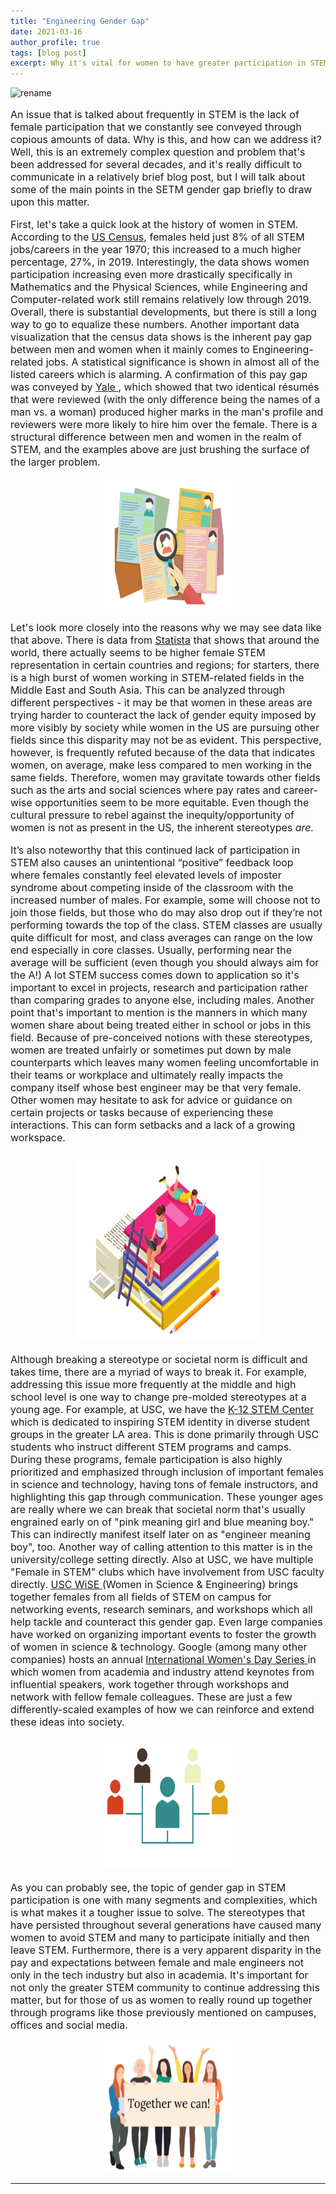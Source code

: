 ```yaml
---
title: "Engineering Gender Gap"
date: 2021-03-16
author_profile: true
tags: [blog post]
excerpt: Why it's vital for women to have greater participation in STEM and what we as students and leaders can do to facilitate this.
---
```

<img src="/images/rename.png" alt="rename" class = "center">

<p style="font-size:16px"> An issue that is talked about frequently in STEM is the lack of female participation that we constantly see conveyed through copious amounts of data. Why is this, and how can we address it? Well, this is an extremely complex question and problem that's been addressed for several decades, and it's really difficult to communicate in a relatively brief blog post, but I will talk about some of the main points in the SETM gender gap briefly to draw upon this matter.</p>

<p style="font-size:16px"> First, let's take a quick look at the history of women in STEM.  According to the <a href="https://www.census.gov/library/stories/2021/01/women-making-gains-in-stem-occupations-but-still-underrepresented.html#:~:text=Some%20STEM%20Occupations-,In%201970%2C%20women%20made%20up%2038%25%20of%20all%20U.S%20workers,up%2048%25%20of%20all%20workers.&text=But%20social%20science%20accounted%20for,1970%20to%2015%25%20in%202019">US Census</a>, females held just 8% of all STEM jobs/careers in the year 1970; this increased to a much higher percentage, 27%, in 2019.  Interestingly, the data shows women participation increasing even more drastically specifically in Mathematics and the Physical Sciences, while Engineering and Computer-related work still remains relatively low through 2019. Overall, there is substantial  developments, but there is still a long way to go to equalize these numbers. Another important data visualization that the census data shows is the inherent pay gap between men and women when it mainly comes to Engineering-related jobs. A statistical significance is shown in almost all of the listed careers which is alarming. A confirmation of this pay gap was conveyed by <a href="https://news.yale.edu/2012/09/24/scientists-not-immune-gender-bias-yale-study-shows"> Yale </a>, which showed that two identical résumés that were reviewed (with the only difference being the names of a man vs. a woman) produced higher marks in the man's profile and reviewers were more likely to hire him over the female. There is a structural difference between men and women in the realm of STEM, and the examples above are just brushing the surface of the larger problem. </p>

<center><img src="/images/resumes.png" alt="resumes" width="210" height="210"></center>

<p style="font-size:16px"> Let's look more closely into the reasons why we may see data like that above. There is data from <a href="https://www.statista.com/statistics/1116527/share-women-stem-country/">Statista</a> that shows that around the world, there actually seems to be higher female STEM representation in certain countries and regions; for starters, there is a high burst of women working in STEM-related fields in the Middle East and South Asia. This can be analyzed through different perspectives - it may be that women in these areas are trying harder to counteract the lack of gender equity imposed by more visibly by society while women in the US are pursuing other fields since this disparity may not be as evident. This perspective, however, is frequently refuted because of the data that indicates women, on average, make less compared to men working in the same fields. Therefore, women may gravitate towards other fields such as the arts and social sciences where pay rates and career-wise opportunities seem to be more equitable. Even though the cultural pressure to rebel against the inequity/opportunity of women is not as present in the US, the inherent stereotypes <i> are. </i>  </p>

<p style="font-size:16px"> It’s also noteworthy that this continued lack of participation in STEM also causes an unintentional “positive” feedback loop where females constantly feel elevated levels of imposter syndrome about competing inside of the classroom with the increased number of males. For example, some will choose not to join those fields, but those who do may also drop out if they’re not performing towards the top of the class. STEM classes are usually quite difficult for most, and class averages can range on the low end especially in core classes. Usually, performing near the average will be sufficient (even though you should always aim for the A!) A lot STEM success comes down to application so it's important to excel in projects, research and participation rather than comparing grades to anyone else, including males. Another point that's important to mention is the manners in which many women share about being treated either in school or jobs in this field. Because of pre-conceived notions with these stereotypes, women are treated unfairly or sometimes put down by male counterparts which leaves many women feeling uncomfortable in their teams or workplace and ultimately really impacts the company itself whose best engineer may be that very female. Other women may hesitate to ask for advice or guidance on certain projects or tasks because of experiencing these interactions. This can form setbacks and a lack of a growing workspace. </p>

<center> <img src="/images/bookstudy.png" alt="girl studying" width="300" height="300"> </center>

<p style="font-size:16px">  Although breaking a stereotype or societal norm is difficult and takes time, there are a myriad of ways to break it. For example, addressing this issue more frequently at the middle and high school level is one way to change pre-molded stereotypes at a young age. For example, at USC, we have the <a href="https://viterbik12.usc.edu/"> K-12 STEM Center</a> which is dedicated to inspiring STEM identity in diverse student groups in the greater LA area. This is done primarily through USC students who instruct different STEM programs and camps. During these programs, female participation is also highly prioritized and emphasized through inclusion of important females in science and technology, having tons of female instructors, and highlighting this gap through communication. These younger ages are really where we can break that societal norm that's usually engrained early on of "pink meaning girl and blue meaning boy." This can indirectly manifest itself later on as "engineer meaning boy", too. Another way of calling attention to this matter is in the university/college setting directly. Also at USC, we have multiple "Female in STEM" clubs which have involvement from USC faculty directly. <a href="https://wise.usc.edu/"> USC WiSE </a> (Women in Science & Engineering) brings together females from all fields of STEM on campus for networking events, research seminars, and workshops which all help tackle and counteract this gender gap. Even large companies have worked on organizing important events to foster the growth of women in science & technology. Google (among many other companies) hosts an annual <a href="https://buildyourfuture.withgoogle.com/programs/iwd-event-series/"> International Women's Day Series </a> in which women from academia and industry attend keynotes from influential speakers, work together through workshops and network with fellow female colleagues. These are just a few differently-scaled examples of how we can reinforce and extend these ideas into society. </p>

<center><img src="/images/1network.png" alt="networking" width="210" height="210"></center>

<p style="font-size:16px"> As you can probably see, the topic of gender gap in STEM participation is one with many segments and complexities, which is what makes it a tougher issue to solve. The stereotypes that have persisted throughout several generations have caused many women to avoid STEM and many to participate initially and then leave STEM. Furthermore, there is a very apparent disparity in the pay and expectations between female and male engineers not only in the tech industry but also in academia. It's important for not only the greater STEM community to continue addressing this matter, but for those of us as women to really round up together through programs like those previously mentioned on campuses, offices and social media.  </p>

<center><img src="/images/together.png" alt="women together" width="210" height="210"></center>
<hr>
